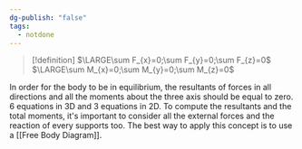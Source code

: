 ```yaml
---
dg-publish: "false"
tags:
  - notdone
---
```

>[!definition]
>$\LARGE\sum F_{x}=0;\sum F_{y}=0;\sum F_{z}=0$
>$\LARGE\sum M_{x}=0;\sum M_{y}=0;\sum M_{z}=0$

In order for the body to be in equilibrium, the resultants of forces in all directions and all the moments about the three axis should be equal to zero.
6 equations in 3D and 3 equations in 2D. 
To compute the resultants and the total moments, it's important to consider all the external forces and the reaction of every supports too. The best way to apply this concept is to use a [[Free Body Diagram]].
